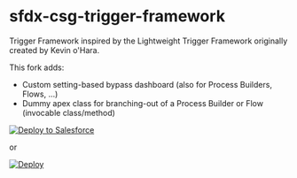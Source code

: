 # sfdx-csg-trigger-framework
Trigger Framework inspired by the Lightweight Trigger Framework originally created by Kevin o'Hara. 

This fork adds: 
- Custom setting-based bypass dashboard (also for Process Builders, Flows, ...)
- Dummy apex class for branching-out of a Process Builder or Flow (invocable class/method)

<a href="https://githubsfdeploy.herokuapp.com?owner=JburgersSdfc&repo=sfdx-csg-trigger-framework&ref=Master">
  <img alt="Deploy to Salesforce"
       src="https://raw.githubusercontent.com/afawcett/githubsfdeploy/master/deploy.png">
</a>

or

[![Deploy](https://deploy-to-sfdx.com/dist/assets/images/DeployToSFDX.svg)](https://deploy-to-sfdx.com)
